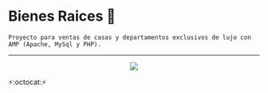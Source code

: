 # Bienes Raices :bookmark_tabs:
~~~
Proyecto para ventas de casas y departamentos exclusivos de lujo con AMP (Apache, MySql y PHP).
~~~
---
<p align="center" font-weight="bold">
      <img src="https://img.shields.io/badge/ESTADO-EN%20DESARROLLO-informational?style=social&logo=PHP">
</p>

:zap::octocat::zap: